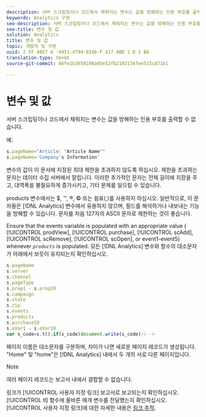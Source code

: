 ```yaml
---
description: 서버 스크립팅이나 코드에서 채워지는 변수는 값을 방해하는 인용 부호를 출력할 수 없습니다.
keywords: Analytics 구현
seo-description: 서버 스크립팅이나 코드에서 채워지는 변수는 값을 방해하는 인용 부호를 출력할 수 없습니다.
seo-title: 변수 및 값
solution: Analytics
title: 변수 및 값
topic: 개발자 및 구현
uuid: 2 FF 4857 A -9451-4794-9146-F 417 ABD 1 D 1 BA
translation-type: tm+mt
source-git-commit: 86fe1b3650100a05e52fb2102134fee515c871b1

---
```



# 변수 및 값

서버 스크립팅이나 코드에서 채워지는 변수는 값을 방해하는 인용 부호를 출력할 수 없습니다.

예:

```js
s.pageName="Article: "Article Name"" 
s.pageName='Company's Information' 
```

변수의 값이 이 문서에 지정된 최대 제한을 초과하지 않도록 하십시오. 제한을 초과하는 문자는 데이터 수집 서버에서 잘립니다. 이러한 추가적인 문자는 전체 길이에 지장을 주고, 대역폭을 불필요하게 증가시키고, 기타 문제를 일으킬 수 있습니다.

products 변수에서는 $, ™, ®, © 또는 쉼표(,)를 사용하지 마십시오. 일반적으로, 이 문자들은 [!DNL Analytics] 변수에서 유용하지 않으며, 필드를 해석하거나 내보내는 기능을 방해할 수 있습니다. 문자를 처음 127자의 ASCII 문자로 제한하는 것이 좋습니다.

Ensure that the events variable is populated with an appropriate value ( [!UICONTROL prodView], [!UICONTROL purchase], [!UICONTROL scAdd], [!UICONTROL scRemove], [!UICONTROL scOpen], or event1-event5) whenever *`products`* is populated. 모든 [!DNL Analytics] 변수와 함수의 대소문자가 아래에서 보듯이 유지되는지 확인하십시오.

```js
s.pageName 
s.server 
s.channel 
s.pageType 
s.prop1 - s.prop20 
s.campaign 
s.state 
s.zip 
s.events 
s.products 
s.purchaseID 
s.eVar1 - s.eVar20 
var s_code=s.t();if(s_code)document.write(s_code)//--> 
```

페이지 이름은 대소문자를 구분하며, 차이가 나면 새로운 페이지 레코드가 생성됩니다. "Home" 및 "home"은 [!DNL Analytics] 내에서 두 개의 서로 다른 페이지입니다.

>[!NOTE]
>
>여러 페이지 레코드는 보고서 내에서 결합할 수 없습니다.

링크가 [!UICONTROL 사용자 지정 링크] 보고서로 보고되는지 확인하십시오. [!UICONTROL tl] 함수에 올바른 매개 변수를 전달했는지 확인하십시오. [!UICONTROL 사용자 지정 링크]에 대한 자세한 내용은 [링크 추적](../../../implement/js-implementation/function-tl.md#concept_EA13689CB8EE4F308FC89A1293046D5E).
